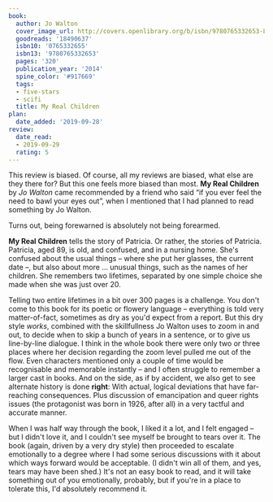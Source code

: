 ```yaml
---
book:
  author: Jo Walton
  cover_image_url: http://covers.openlibrary.org/b/isbn/9780765332653-L.jpg
  goodreads: '18490637'
  isbn10: '0765332655'
  isbn13: '9780765332653'
  pages: '320'
  publication_year: '2014'
  spine_color: '#917669'
  tags:
  - five-stars
  - scifi
  title: My Real Children
plan:
  date_added: '2019-09-28'
review:
  date_read:
  - 2019-09-29
  rating: 5
---
```


This review is biased. Of course, all my reviews are biased, what else are they there for? But this one feels more biased than most. **My Real Children** by *Jo Walton* came recommended by a friend who said “if you ever feel the need to bawl your eyes out”, when I mentioned that I had planned to read something by Jo Walton.

Turns out, being forewarned is absolutely not being forearmed.

**My Real Children** tells the story of Patricia. Or rather, the stories of Patricia. Patricia, aged 89, is old, and confused, and in a nursing home. She's confused about the usual things – where she put her glasses, the current date –, but also about more … unusual things, <span class="spoiler">such as the names of her children. She remembers two lifetimes, separated by one simple choice she made when she was just over 20.</span>

<span class="spoiler">Telling two entire lifetimes in a bit over 300 pages is a challenge.</span> You don't come to this book for its poetic or flowery language – everything is told very matter-of-fact, sometimes as dry as you'd expect from a report. But this dry style *works*, combined with the skillfullness Jo Walton uses to zoom in and out, to decide when to skip a bunch of years in a sentence, or to give us line-by-line dialogue. I think in the whole book there were only two or three places where her decision regarding the zoom level pulled me out of the flow. Even characters mentioned only a couple of time would be recognisable and memorable instantly – and I often struggle to remember a larger cast in books. And on the side, as if by accident, we also get to see alternate history is done **right**: With actual, logical deviations that have far-reaching consequences. Plus discussion of emancipation and queer rights issues (the protagonist was born in 1926, after all) in a very tactful and accurate manner.

When I was half way through the book, I liked it a lot, and I felt engaged – but I didn't love it, and I couldn't see myself be brought to tears over it. The book (again, driven by a very dry style) then proceeded to escalate emotionally to a degree where I had some serious discussions with it about which ways forward would be acceptable. (I didn't win all of them, and yes, tears may have been shed.) It's not an easy book to read, and it will take something out of you emotionally, probably, but if you're in a place to tolerate this, I'd absolutely recommend it.
